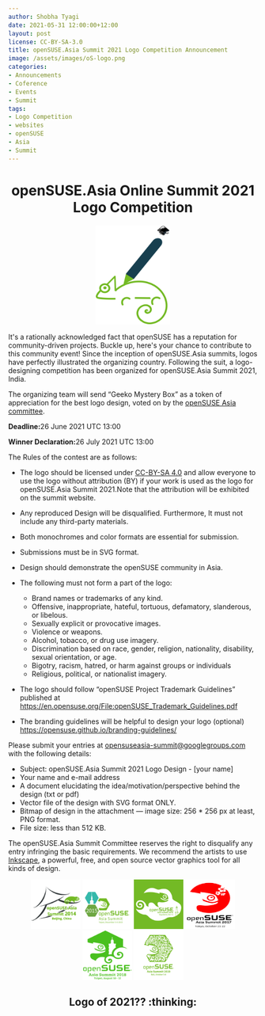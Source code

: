 ```yaml
---
author: Shobha Tyagi
date: 2021-05-31 12:00:00+12:00
layout: post
license: CC-BY-SA-3.0
title: openSUSE.Asia Summit 2021 Logo Competition Announcement
image: /assets/images/oS-logo.png
categories:
- Announcements
- Coference
- Events
- Summit
tags:
- Logo Competition
- websites
- openSUSE
- Asia
- Summit
---
```


<h1 align="center">openSUSE.Asia Online Summit 2021 Logo Competition</h1>
<p align="center"><img src="/assets/images/2021-05-28/Logo-call.png" alt="alt text" width="150" height="200"></p>
It's a rationally acknowledged fact that openSUSE has a reputation for community-driven projects.
Buckle up, here's your chance to contribute to this community event! Since the inception of
openSUSE.Asia summits, logos have perfectly illustrated the organizing country.  Following the suit, a
logo-designing competition has been organized for openSUSE.Asia Summit 2021, India.

The organizing team will send “Geeko Mystery Box” as a token of appreciation for the best logo design, 
voted on by the [openSUSE Asia committee](https://en.opensuse.org/openSUSE:Asia_Organization_Committee).
<p><strong>Deadline:</strong>26 June 2021 UTC 13:00</p>
<p><strong>Winner Declaration:</strong>26 July 2021 UTC 13:00</p>
The Rules of the contest are as follows:
  
  * The logo should be licensed under [CC-BY-SA 4.0](https://creativecommons.org/licenses/by-sa/4.0/) and allow everyone to use the logo without attribution 
  (BY) if your work is used as the logo for openSUSE.Asia Summit 2021.Note that the attribution will be 
  exhibited on the summit website.
  * Any reproduced Design will be disqualified. Furthermore, It must not include any third-party materials.
  * Both monochromes and color formats are essential for submission.
  * Submissions must be in SVG format.
  * Design should demonstrate the openSUSE community in Asia.
  * The following must not form a part of the logo:
      * Brand names or trademarks of any kind.
      * Offensive, inappropriate, hateful, tortuous, defamatory, slanderous, or libelous.
      * Sexually explicit or provocative images.
      * Violence or weapons.
      * Alcohol, tobacco, or drug use imagery.
      * Discrimination based on race, gender, religion, nationality, disability, sexual orientation, or age.
      * Bigotry, racism, hatred, or harm against groups or individuals
      * Religious, political, or nationalist imagery.
  
  * The logo should follow “openSUSE Project Trademark Guidelines” published at https://en.opensuse.org/File:openSUSE_Trademark_Guidelines.pdf
  * The branding guidelines will be helpful to design your logo (optional) https://opensuse.github.io/branding-guidelines/

Please submit your entries at opensuseasia-summit@googlegroups.com with the following details:

  * Subject: openSUSE.Asia Summit 2021 Logo Design - [your name]
  * Your name and e-mail address 
  * A document elucidating the idea/motivation/perspective behind the design (txt or pdf)
  * Vector file of the design with SVG format ONLY.
  * Bitmap of design in the attachment — image size: 256 * 256 px at least, PNG format.
  * File size: less than 512 KB.

The openSUSE.Asia Summit Committee reserves the right to disqualify any entry infringing the basic requirements. 
We recommend the artists to use [Inkscape](https://inkscape.org/), a powerful, free, and open source vector graphics tool for all kinds of design.
<p align="center">
<img src="/assets/images/2021-05-28/oSA14.png" alt="alt text" width="100" height="100">
<img src="/assets/images/2021-05-28/oSA15.png" alt="alt text" width="100" height="100">
<img src="/assets/images/2021-05-28/oSA16.png" alt="alt text" width="100" height="100">
<img src="/assets/images/2021-05-28/oSA17.png" alt="alt text" width="100" height="100">
<img src="/assets/images/2021-05-28/oSA18.png" alt="alt text" width="100" height="100">
<img src="/assets/images/2021-05-28/oSA19.png" alt="alt text" width="100" height="100"></p>

<p><h2 align="center">Logo of 2021?? :thinking:</h2></p>

